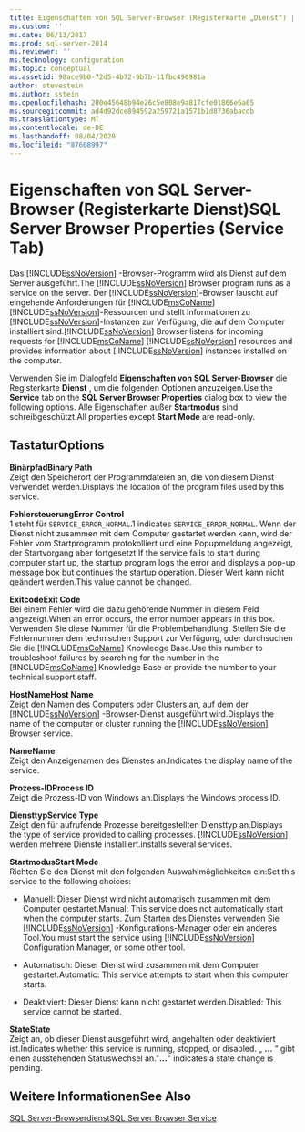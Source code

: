 ```yaml
---
title: Eigenschaften von SQL Server-Browser (Registerkarte „Dienst“) | Microsoft-Dokumentation
ms.custom: ''
ms.date: 06/13/2017
ms.prod: sql-server-2014
ms.reviewer: ''
ms.technology: configuration
ms.topic: conceptual
ms.assetid: 98ace9b0-72d5-4b72-9b7b-11fbc490981a
author: stevestein
ms.author: sstein
ms.openlocfilehash: 200e45648b94e26c5e808e9a817cfe01866e6a65
ms.sourcegitcommit: ad4d92dce894592a259721a1571b1d8736abacdb
ms.translationtype: MT
ms.contentlocale: de-DE
ms.lasthandoff: 08/04/2020
ms.locfileid: "87608997"
---
```

# <a name="sql-server-browser-properties-service-tab"></a><span data-ttu-id="7fb6d-102">Eigenschaften von SQL Server-Browser (Registerkarte Dienst)</span><span class="sxs-lookup"><span data-stu-id="7fb6d-102">SQL Server Browser Properties (Service Tab)</span></span>
  <span data-ttu-id="7fb6d-103">Das [!INCLUDE[ssNoVersion](../../includes/ssnoversion-md.md)] -Browser-Programm wird als Dienst auf dem Server ausgeführt.</span><span class="sxs-lookup"><span data-stu-id="7fb6d-103">The [!INCLUDE[ssNoVersion](../../includes/ssnoversion-md.md)] Browser program runs as a service on the server.</span></span> <span data-ttu-id="7fb6d-104">Der [!INCLUDE[ssNoVersion](../../includes/ssnoversion-md.md)]-Browser lauscht auf eingehende Anforderungen für [!INCLUDE[msCoName](../../includes/msconame-md.md)] [!INCLUDE[ssNoVersion](../../includes/ssnoversion-md.md)]-Ressourcen und stellt Informationen zu [!INCLUDE[ssNoVersion](../../includes/ssnoversion-md.md)]-Instanzen zur Verfügung, die auf dem Computer installiert sind.</span><span class="sxs-lookup"><span data-stu-id="7fb6d-104">[!INCLUDE[ssNoVersion](../../includes/ssnoversion-md.md)] Browser listens for incoming requests for [!INCLUDE[msCoName](../../includes/msconame-md.md)] [!INCLUDE[ssNoVersion](../../includes/ssnoversion-md.md)] resources and provides information about [!INCLUDE[ssNoVersion](../../includes/ssnoversion-md.md)] instances installed on the computer.</span></span>  
  
 <span data-ttu-id="7fb6d-105">Verwenden Sie im Dialogfeld **Eigenschaften von SQL Server-Browser** die Registerkarte **Dienst** , um die folgenden Optionen anzuzeigen.</span><span class="sxs-lookup"><span data-stu-id="7fb6d-105">Use the **Service** tab on the **SQL Server Browser Properties** dialog box to view the following options.</span></span> <span data-ttu-id="7fb6d-106">Alle Eigenschaften außer **Startmodus** sind schreibgeschützt.</span><span class="sxs-lookup"><span data-stu-id="7fb6d-106">All properties except **Start Mode** are read-only.</span></span>  
  
## <a name="options"></a><span data-ttu-id="7fb6d-107">Tastatur</span><span class="sxs-lookup"><span data-stu-id="7fb6d-107">Options</span></span>  
 <span data-ttu-id="7fb6d-108">**Binärpfad**</span><span class="sxs-lookup"><span data-stu-id="7fb6d-108">**Binary Path**</span></span>  
 <span data-ttu-id="7fb6d-109">Zeigt den Speicherort der Programmdateien an, die von diesem Dienst verwendet werden.</span><span class="sxs-lookup"><span data-stu-id="7fb6d-109">Displays the location of the program files used by this service.</span></span>  
  
 <span data-ttu-id="7fb6d-110">**Fehlersteuerung**</span><span class="sxs-lookup"><span data-stu-id="7fb6d-110">**Error Control**</span></span>  
 <span data-ttu-id="7fb6d-111">1 steht für `SERVICE_ERROR_NORMAL`.</span><span class="sxs-lookup"><span data-stu-id="7fb6d-111">1 indicates `SERVICE_ERROR_NORMAL`.</span></span> <span data-ttu-id="7fb6d-112">Wenn der Dienst nicht zusammen mit dem Computer gestartet werden kann, wird der Fehler vom Startprogramm protokolliert und eine Popupmeldung angezeigt, der Startvorgang aber fortgesetzt.</span><span class="sxs-lookup"><span data-stu-id="7fb6d-112">If the service fails to start during computer start up, the startup program logs the error and displays a pop-up message box but continues the startup operation.</span></span> <span data-ttu-id="7fb6d-113">Dieser Wert kann nicht geändert werden.</span><span class="sxs-lookup"><span data-stu-id="7fb6d-113">This value cannot be changed.</span></span>  
  
 <span data-ttu-id="7fb6d-114">**Exitcode**</span><span class="sxs-lookup"><span data-stu-id="7fb6d-114">**Exit Code**</span></span>  
 <span data-ttu-id="7fb6d-115">Bei einem Fehler wird die dazu gehörende Nummer in diesem Feld angezeigt.</span><span class="sxs-lookup"><span data-stu-id="7fb6d-115">When an error occurs, the error number appears in this box.</span></span> <span data-ttu-id="7fb6d-116">Verwenden Sie diese Nummer für die Problembehandlung. Stellen Sie die Fehlernummer dem technischen Support zur Verfügung, oder durchsuchen Sie die [!INCLUDE[msCoName](../../includes/msconame-md.md)] Knowledge Base.</span><span class="sxs-lookup"><span data-stu-id="7fb6d-116">Use this number to troubleshoot failures by searching for the number in the [!INCLUDE[msCoName](../../includes/msconame-md.md)] Knowledge Base or provide the number to your technical support staff.</span></span>  
  
 <span data-ttu-id="7fb6d-117">**HostName**</span><span class="sxs-lookup"><span data-stu-id="7fb6d-117">**Host Name**</span></span>  
 <span data-ttu-id="7fb6d-118">Zeigt den Namen des Computers oder Clusters an, auf dem der [!INCLUDE[ssNoVersion](../../includes/ssnoversion-md.md)] -Browser-Dienst ausgeführt wird.</span><span class="sxs-lookup"><span data-stu-id="7fb6d-118">Displays the name of the computer or cluster running the [!INCLUDE[ssNoVersion](../../includes/ssnoversion-md.md)] Browser service.</span></span>  
  
 <span data-ttu-id="7fb6d-119">**Name**</span><span class="sxs-lookup"><span data-stu-id="7fb6d-119">**Name**</span></span>  
 <span data-ttu-id="7fb6d-120">Zeigt den Anzeigenamen des Dienstes an.</span><span class="sxs-lookup"><span data-stu-id="7fb6d-120">Indicates the display name of the service.</span></span>  
  
 <span data-ttu-id="7fb6d-121">**Prozess-ID**</span><span class="sxs-lookup"><span data-stu-id="7fb6d-121">**Process ID**</span></span>  
 <span data-ttu-id="7fb6d-122">Zeigt die Prozess-ID von Windows an.</span><span class="sxs-lookup"><span data-stu-id="7fb6d-122">Displays the Windows process ID.</span></span>  
  
 <span data-ttu-id="7fb6d-123">**Diensttyp**</span><span class="sxs-lookup"><span data-stu-id="7fb6d-123">**Service Type**</span></span>  
 <span data-ttu-id="7fb6d-124">Zeigt den für aufrufende Prozesse bereitgestellten Diensttyp an.</span><span class="sxs-lookup"><span data-stu-id="7fb6d-124">Displays the type of service provided to calling processes.</span></span> [!INCLUDE[ssNoVersion](../../includes/ssnoversion-md.md)] <span data-ttu-id="7fb6d-125">werden mehrere Dienste installiert.</span><span class="sxs-lookup"><span data-stu-id="7fb6d-125">installs several services.</span></span>  
  
 <span data-ttu-id="7fb6d-126">**Startmodus**</span><span class="sxs-lookup"><span data-stu-id="7fb6d-126">**Start Mode**</span></span>  
 <span data-ttu-id="7fb6d-127">Richten Sie den Dienst mit den folgenden Auswahlmöglichkeiten ein:</span><span class="sxs-lookup"><span data-stu-id="7fb6d-127">Set this service to the following choices:</span></span>  
  
-   <span data-ttu-id="7fb6d-128">Manuell: Dieser Dienst wird nicht automatisch zusammen mit dem Computer gestartet.</span><span class="sxs-lookup"><span data-stu-id="7fb6d-128">Manual: This service does not automatically start when the computer starts.</span></span> <span data-ttu-id="7fb6d-129">Zum Starten des Dienstes verwenden Sie [!INCLUDE[ssNoVersion](../../includes/ssnoversion-md.md)] -Konfigurations-Manager oder ein anderes Tool.</span><span class="sxs-lookup"><span data-stu-id="7fb6d-129">You must start the service using [!INCLUDE[ssNoVersion](../../includes/ssnoversion-md.md)] Configuration Manager, or some other tool.</span></span>  
  
-   <span data-ttu-id="7fb6d-130">Automatisch: Dieser Dienst wird zusammen mit dem Computer gestartet.</span><span class="sxs-lookup"><span data-stu-id="7fb6d-130">Automatic: This service attempts to start when this computer starts.</span></span>  
  
-   <span data-ttu-id="7fb6d-131">Deaktiviert: Dieser Dienst kann nicht gestartet werden.</span><span class="sxs-lookup"><span data-stu-id="7fb6d-131">Disabled: This service cannot be started.</span></span>  
  
 <span data-ttu-id="7fb6d-132">**State**</span><span class="sxs-lookup"><span data-stu-id="7fb6d-132">**State**</span></span>  
 <span data-ttu-id="7fb6d-133">Zeigt an, ob dieser Dienst ausgeführt wird, angehalten oder deaktiviert ist.</span><span class="sxs-lookup"><span data-stu-id="7fb6d-133">Indicates whether this service is running, stopped, or disabled.</span></span> <span data-ttu-id="7fb6d-134">„ **…** “ gibt einen ausstehenden Statuswechsel an.</span><span class="sxs-lookup"><span data-stu-id="7fb6d-134">"**...**" indicates a state change is pending.</span></span>  
  
## <a name="see-also"></a><span data-ttu-id="7fb6d-135">Weitere Informationen</span><span class="sxs-lookup"><span data-stu-id="7fb6d-135">See Also</span></span>  
 [<span data-ttu-id="7fb6d-136">SQL Server-Browserdienst</span><span class="sxs-lookup"><span data-stu-id="7fb6d-136">SQL Server Browser Service</span></span>](../../../2014/tools/configuration-manager/sql-server-browser-service.md)  
  
  
